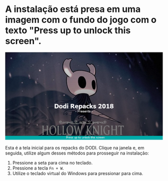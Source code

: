 # A instalação está presa em uma imagem com o fundo do jogo com o texto "Press up to unlock this screen".

![A instalação está presa em uma imagem com o fundo do jogo com o texto "Press up to unlock this screen".](./assets/7.png)

Esta é a tela inicial para os repacks do DODI. Clique na janela e, em seguida, utilize algum desses métodos para prosseguir na instalação:

1. Pressione a seta para cima no teclado.
2. Pressione a tecla `Fn + W`.
3. Utilize o teclado virtual do Windows para pressionar para cima.
